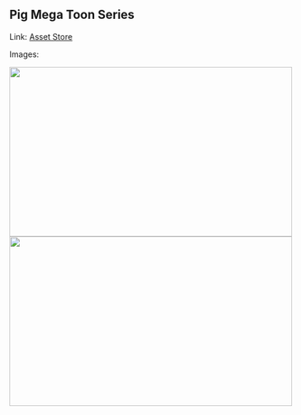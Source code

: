 ## Pig Mega Toon Series

Link: [Asset Store](https://assetstore.unity.com/packages/3d/characters/animals/pig-mega-toon-series-180008#description)

Images:

<img src="https://assetstorev1-prd-cdn.unity3d.com/key-image/ec0ed1f3-ba16-4584-abe5-ee5582012a5a.webp" width="500" height="300">
<img src="https://assetstorev1-prd-cdn.unity3d.com/package-screenshot/6c6827ef-7987-4c64-b1f9-5a8cbffe7c69.webp" width="500" height="300">

